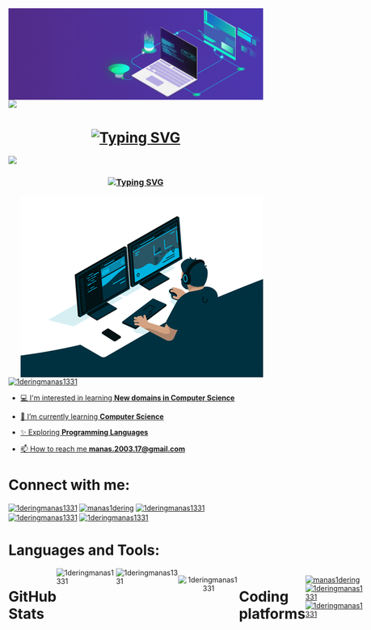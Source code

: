 <img src="logo1.gif" align="center">  
<img src="https://user-images.githubusercontent.com/73097560/115834477-dbab4500-a447-11eb-908a-139a6edaec5c.gif">
<h1 align="center"><a href="https://git.io/typing-svg"><img src="https://readme-typing-svg.demolab.com?font=Georgia&weight=1600&size=40&pause=1200&color=01F9C6&center=true&vCenter=true&width=435&lines=Hi,👋+I'm+Manas.R" alt="Typing SVG" /></a></h1> 
<img src="https://user-images.githubusercontent.com/73097560/115834477-dbab4500-a447-11eb-908a-139a6edaec5c.gif">
<h3 align="center"><a href="https://git.io/typing-svg"><img src="https://readme-typing-svg.demolab.com?font=Segoe UI Black&weight=1000&size=19&pause=1400&color=01F9C6&center=true&vCenter=true&width=435&lines=A+passionate+Front-End+developer+from+India" alt="Typing SVG" /> </h3> 
<img src="coding.1.gif" align="right">
<p align="left"> <img src="https://komarev.com/ghpvc/?username=1deringmanas1331&label=Profile%20views&color=045D5D&style=flat" alt="1deringmanas1331" /> </p>


 
- 💻 I'm interested in learning **New domains in Computer Science**
 
- 🌱 I’m currently learning **Computer Science**

- ✨ Exploring **Programming Languages**

- 📫 How to reach me **manas.2003.17@gmail.com**


# Connect with me:

<p align="left">
<a href="https://linkedin.com/in/1deringmanas1331" target="blank"><img align="center" src="https://raw.githubusercontent.com/rahuldkjain/github-profile-readme-generator/master/src/images/icons/Social/linked-in-alt.svg" alt="1deringmanas1331" height="30" width="40" /></a>
<a href="https://www.codechef.com/users/manas1dering" target="blank"><img align="center" src="https://cdn.jsdelivr.net/npm/simple-icons@3.1.0/icons/codechef.svg" alt="manas1dering" height="30" width="40" /></a>
<a href="https://www.hackerrank.com/1deringmanas1331" target="blank"><img align="center" src="https://raw.githubusercontent.com/rahuldkjain/github-profile-readme-generator/master/src/images/icons/Social/hackerrank.svg" alt="1deringmanas1331" height="30" width="40" /></a>
<a href="https://www.leetcode.com/1deringmanas1331" target="blank"><img align="center" src="https://raw.githubusercontent.com/rahuldkjain/github-profile-readme-generator/master/src/images/icons/Social/leet-code.svg" alt="1deringmanas1331" height="30" width="40" /></a>
<a href="https://auth.geeksforgeeks.org/user/1deringmanas1331" target="blank"><img align="center" src="https://raw.githubusercontent.com/rahuldkjain/github-profile-readme-generator/master/src/images/icons/Social/geeks-for-geeks.svg" alt="1deringmanas1331" height="30" width="40" /></a>
</p>

  

# Languages and Tools:

<div style="display: flex; align-items: flex-start; align: left">
<table align="center">
  <tr>
<td align="center"  width="96">
        <img src="https://skillicons.dev/icons?i=html" width="40" height="40" alt="HTML5" />
      <br>HTML5
    </td>
    <td align="center" width="96">
        <img src="https://techstack-generator.vercel.app/react-icon.svg" alt="icon" width="40" height="40" />
      <br>React
    </td>
    <td align="center" width="96">
      <a href="https://www.python.org/">
        <img src="https://techstack-generator.vercel.app/python-icon.svg" alt="icon" width="40" height="40" />
      </a>
      <br>Python
    </td>
    <td align="center" width="96">
        <img src="https://techstack-generator.vercel.app/js-icon.svg" alt="icon" width="40" height="40" />
      <br>JavaScript
    </td>
    <td align="center" width="96">
        <img src="https://techstack-generator.vercel.app/cpp-icon.svg" alt="icon" width="40" height="40" />
      <br>C++
    </td>
    <td align="center" width="96">
        <img src="https://techstack-generator.vercel.app/github-icon.svg" alt="icon" width="40" height="40" />
      <br>Github
    </td>
    <td align="center" width="96">
        <img src="https://techstack-generator.vercel.app/mysql-icon.svg" alt="icon" width="40" height="40" />
      <br>MySQL
    </td>
    
    
   <td align="center" width="96">
        <img src="https://techstack-generator.vercel.app/csharp-icon.svg" alt="icon" width="40" height="40" />
      <br>C#
    </td>
<td align="center" width="96">
        <img src="https://skillicons.dev/icons?i=css" width="40" height="40" alt="css" />
      <br>CSS
    </td>
  </tr>
  <tr>
 
   
    
  </tr>
 <tr>
<td align="center" width="96">
        <img src="https://skillicons.dev/icons?i=matlab" width="40" height="40" alt="PHP" />
      <br>Matlab
    </td>
<td align="center" width="96">
        <img src="https://raw.githubusercontent.com/devicons/devicon/2ae2a900d2f041da66e950e4d48052658d850630/icons/pandas/pandas-original.svg" width="40" height="40" alt="PHP" />
      <br>Pandas
    </td>
<td align="center" width="96">
        <img src="https://raw.githubusercontent.com/devicons/devicon/master/icons/go/go-original.svg" width="40" height="40" alt="PHP" />
      <br>Golang
    </td>
    <td align="center" width="96">
        <img src="https://seaborn.pydata.org/_images/logo-mark-lightbg.svg" width="40" height="40" alt="PHP" />
      <br>Seaborn
    </td> 
      <td align="center" width="96">
        <img src="https://skillicons.dev/icons?i=rust" width="40" height="40" alt="PHP" />
      <br>Rust
</td> 
      <td align="center" width="96">
        <img src="https://raw.githubusercontent.com/devicons/devicon/master/icons/c/c-original.svg" width="40" height="40" alt="PHP" />
      <br>C
    </td> 
   <td align="center" width="96">
        <img src="https://skillicons.dev/icons?i=photoshop" width="40" height="40" alt="PHP" />
      <br>Photoshop
    </td>
            <td align="center" width="96">
        <img src="https://skillicons.dev/icons?i=vscode" width="40" height="40" alt="VsCode" />
      <br>VsCode
            </td>
              <td align="center" width="96">
        <img src="https://raw.githubusercontent.com/devicons/devicon/master/icons/java/java-original.svg" width="40" height="40" alt="https://www.java.com" />
      <br>Java
    </td>
 </tr>
</table>
<tr>
</tr></tr>

# GitHub Stats

<p align="center">
  <div style="display: flex; justify-content: space-between;">
    <img width="48%" src="https://github-readme-stats.vercel.app/api?username=1deringmanas1331&show_icons=true&locale=en" alt="1deringmanas1331" />
    <img width="51%" src="https://github-readme-streak-stats.herokuapp.com/?user=1deringmanas1331&" alt="1deringmanas1331" />
  </div>
</p>
<p align="center">
  <img  width=45%" src="https://github-readme-stats.vercel.app/api/top-langs?username=1deringmanas1331&show_icons=true&locale=en&layout=compact" alt="1deringmanas1331" />
</p>


# Coding platforms


  <a href="https://www.codechef.com/users/manas1dering" target="_blank"><img src="https://cdn.jsdelivr.net/npm/simple-icons@3.1.0/icons/codechef.svg" alt="manas1dering" height="30" width="40" /></a>
<a href="https://www.leetcode.com/1deringmanas1331" target="blank"><img align="center" src="https://raw.githubusercontent.com/rahuldkjain/github-profile-readme-generator/master/src/images/icons/Social/leet-code.svg" alt="1deringmanas1331" height="30" width="40" /></a>
  <a href="https://www.hackerrank.com/1deringmanas1331" target="_blank"><img src="https://raw.githubusercontent.com/rahuldkjain/github-profile-readme-generator/master/src/images/icons/Social/hackerrank.svg" alt="1deringmanas1331" height="30" width="40" /></a>

